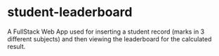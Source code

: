 # student-leaderboard

A FullStack Web App used for inserting a student record (marks in 3 different subjects) and then viewing the leaderboard for the calculated result.
